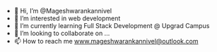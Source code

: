 - 👋 Hi, I’m @Mageshwarankannivel
- 👀 I’m interested in web development
- 🌱 I’m currently learning Full Stack Development @ Upgrad Campus
- 💞️ I’m looking to collaborate on ...
- 📫 How to reach me www.mageshwarankannivel@outlook.com

<!---
Mageshwarankannivel/Mageshwarankannivel is a ✨ special ✨ repository because its `README.md` (this file) appears on your GitHub profile.
You can click the Preview link to take a look at your changes.
--->
